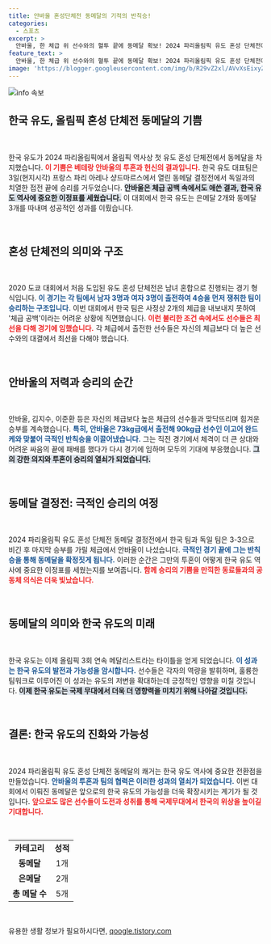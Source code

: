 ```yaml
---
title: 안바울 혼성단체전 동메달의 기적의 반칙승!
categories:
  - 스포츠
excerpt: >
  안바울, 한 체급 위 선수와의 혈투 끝에 동메달 확보! 2024 파리올림픽 유도 혼성 단체전에서 역사적 순간을 만들어낸 그의 투혼은 한국 유도의 자존심을 세웠다. 클릭해 더욱 놀라운 이야기를 만나보세요!
feature_text: >
  안바울, 한 체급 위 선수와의 혈투 끝에 동메달 확보! 2024 파리올림픽 유도 혼성 단체전에서 역사적 순간을 만들어낸 그의 투혼은 한국 유도의 자존심을 세웠다. 클릭해 더욱 놀라운 이야기를 만나보세요!
image: 'https://blogger.googleusercontent.com/img/b/R29vZ2xl/AVvXsEixyZcFfHzMRdzZMjFBmAUKJYCLCGyLL1o632UiGVXcaFdKo_bkvkuCioo0uUKlGfBVcT3P84aROyZIXSBEx3Aw5nCQ3pTgDom1WDC4m8eifvWiAmWEEVb4x6G_l8C0QH225ldMjyaFvpxGEBGNO37VmDTDMHGhJPq73UglMfDca1-0aw/s1600/blogspot.png'
---
```


<p><img src="https://blogger.googleusercontent.com/img/b/R29vZ2xl/AVvXsEixyZcFfHzMRdzZMjFBmAUKJYCLCGyLL1o632UiGVXcaFdKo_bkvkuCioo0uUKlGfBVcT3P84aROyZIXSBEx3Aw5nCQ3pTgDom1WDC4m8eifvWiAmWEEVb4x6G_l8C0QH225ldMjyaFvpxGEBGNO37VmDTDMHGhJPq73UglMfDca1-0aw/s1600/blogspot.png" alt="info 속보" /></p>

<h2 data-ke-size="size26">한국 유도, 올림픽 혼성 단체전 동메달의 기쁨</h2>

<p data-ke-size="size16">&nbsp;</p>

<p>한국 유도가 2024 파리올림픽에서 올림픽 역사상 첫 유도 혼성 단체전에서 동메달을 차지했습니다. <b><span style="color: #ee2323;">이 기쁨은 베테랑 안바울의 투혼과 헌신의 결과입니다.</span></b> 한국 유도 대표팀은 3일(현지시각) 프랑스 파리 아레나 샹드마르스에서 열린 동메달 결정전에서 독일과의 치열한 접전 끝에 승리를 거두었습니다. <b><span style="background-color: #21538527;">안바울은 체급 공백 속에서도 애쓴 결과, 한국 유도 역사에 중요한 이정표를 세웠습니다.</span></b> 이 대회에서 한국 유도는 은메달 2개와 동메달 3개를 따내며 성공적인 성과를 이뤘습니다. </p>

<p data-ke-size="size16">&nbsp;</p>

<h2 data-ke-size="size26">혼성 단체전의 의미와 구조</h2>

<p data-ke-size="size16">&nbsp;</p>

<p>2020 도쿄 대회에서 처음 도입된 유도 혼성 단체전은 남녀 혼합으로 진행되는 경기 형식입니다. <b><span style="color: #1a5490;">이 경기는 각 팀에서 남자 3명과 여자 3명이 출전하여 4승을 먼저 쟁취한 팀이 승리하는 구조입니다.</span></b> 이번 대회에서 한국 팀은 사정상 2개의 체급을 내보내지 못하여 '체급 공백'이라는 어려운 상황에 직면했습니다. <b><span style="color: #ee2323;">이런 불리한 조건 속에서도 선수들은 최선을 다해 경기에 임했습니다.</span></b> 각 체급에서 출전한 선수들은 자신의 체급보다 더 높은 선수와의 대결에서 최선을 다해야 했습니다.</p>

<p data-ke-size="size16">&nbsp;</p>

<h2 data-ke-size="size26">안바울의 저력과 승리의 순간</h2>

<p data-ke-size="size16">&nbsp;</p>

<p>안바울, 김지수, 이준환 등은 자신의 체급보다 높은 체급의 선수들과 맞닥뜨리며 힘겨운 승부를 계속했습니다. <b><span style="color: #1a5490;">특히, 안바울은 73kg급에서 출전해 90kg급 선수인 이고어 완드케와 맞붙어 극적인 반칙승을 이끌어냈습니다.</span></b> 그는 직전 경기에서 체격이 더 큰 상대와 어려운 싸움의 끝에 패배를 했다가 다시 경기에 임하며 모두의 기대에 부응했습니다. <b><span style="background-color: #21538527;">그의 강한 의지와 투혼이 승리의 열쇠가 되었습니다.</span></b></p>

<p data-ke-size="size16">&nbsp;</p>

<h2 data-ke-size="size26">동메달 결정전: 극적인 승리의 여정</h2>

<p data-ke-size="size16">&nbsp;</p>

<p>2024 파리올림픽 유도 혼성 단체전 동메달 결정전에서 한국 팀과 독일 팀은 3-3으로 비긴 후 마지막 승부를 가릴 체급에서 안바울이 나섰습니다. <b><span style="color: #1a5490;">극적인 경기 끝에 그는 반칙승을 통해 동메달을 확정짓게 됩니다.</span></b> 이러한 순간은 그만의 투혼이 어떻게 한국 유도 역사에 중요한 이정표를 세웠는지를 보여줍니다. <b><span style="color: #ee2323;">함께 승리의 기쁨을 만끽한 동료들과의 공동체 의식은 더욱 빛났습니다.</span></b></p>

<p data-ke-size="size16">&nbsp;</p>

<h2 data-ke-size="size26">동메달의 의미와 한국 유도의 미래</h2>

<p data-ke-size="size16">&nbsp;</p>

<p>한국 유도는 이제 올림픽 3회 연속 메달리스트라는 타이틀을 얻게 되었습니다. <b><span style="color: #1a5490;">이 성과는 한국 유도의 발전과 가능성을 암시합니다.</span></b> 선수들은 각자의 역량을 발휘하며, 훌륭한 팀워크로 이루어진 이 성과는 유도의 저변을 확대하는데 긍정적인 영향을 미칠 것입니다. <b><span style="background-color: #21538527;">이제 한국 유도는 국제 무대에서 더욱 더 영향력을 미치기 위해 나아갈 것입니다.</span></b></p>

<p data-ke-size="size16">&nbsp;</p>

<h2 data-ke-size="size26">결론: 한국 유도의 진화와 가능성</h2>

<p data-ke-size="size16">&nbsp;</p>

<p>2024 파리올림픽 유도 혼성 단체전 동메달의 쾌거는 한국 유도 역사에 중요한 전환점을 만들었습니다. <b><span style="color: #1a5490;">안바울의 투혼과 팀의 협력은 이러한 성과의 열쇠가 되었습니다.</span></b> 이번 대회에서 이뤄진 동메달은 앞으로의 한국 유도의 가능성을 더욱 확장시키는 계기가 될 것입니다. <b><span style="color: #ee2323;">앞으로도 많은 선수들이 도전과 성취를 통해 국제무대에서 한국의 위상을 높이길 기대합니다.</span></b></p>

<p data-ke-size="size16">&nbsp;</p>

<table style="width: 100%; border-collapse: collapse;">
    <tr>
        <td style="text-align: center; height: 17px;"><b>카테고리</b></td>
        <td style="text-align: center; height: 17px;"><b>성적</b></td>
    </tr>
    <tr>
        <td style="text-align: center; height: 17px;"><b>동메달</b></td>
        <td style="text-align: center; height: 17px;">1개</td>
    </tr>
    <tr>
        <td style="text-align: center; height: 17px;"><b>은메달</b></td>
        <td style="text-align: center; height: 17px;">2개</td>
    </tr>
    <tr>
        <td style="text-align: center; height: 17px;"><b>총 메달 수</b></td>
        <td style="text-align: center; height: 17px;">5개</td>
    </tr>
</table>

<p data-ke-size="size16">&nbsp;</p>
유용한 생활 정보가 필요하시다면, <a href="https://qoogle.tistory.com" rel="dofollow">qoogle.tistory.com</a>


